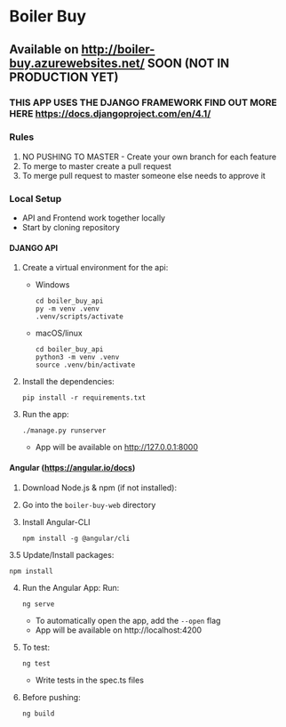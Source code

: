 # Boiler Buy

## Available on http://boiler-buy.azurewebsites.net/ SOON (NOT IN PRODUCTION YET)

### THIS APP USES THE DJANGO FRAMEWORK FIND OUT MORE HERE https://docs.djangoproject.com/en/4.1/

### Rules
1. NO PUSHING TO MASTER - Create your own branch for each feature
2. To merge to master create a pull request
3. To merge pull request to master someone else needs to approve it

### Local Setup
* API and Frontend work together locally
* Start by cloning repository
#### DJANGO API
1. Create a virtual environment for the api:
    * Windows 
        ```
        cd boiler_buy_api
        py -m venv .venv
        .venv/scripts/activate
        ```

    * macOS/linux 
        ```
        cd boiler_buy_api
        python3 -m venv .venv
        source .venv/bin/activate
        ```

2. Install the dependencies:
    ```
    pip install -r requirements.txt
    ```

3. Run the app:
    ```
    ./manage.py runserver
    ```
    * App will be available on http://127.0.0.1:8000

#### Angular (https://angular.io/docs)
1. Download Node.js & npm (if not installed):

2. Go into the ```boiler-buy-web``` directory

3. Install Angular-CLI
    ```
    npm install -g @angular/cli
    ```
    
3.5 Update/Install packages:
   ```
   npm install
   ```

4. Run the Angular App:
    Run:
    ```
    ng serve
    ```
    * To automatically open the app, add the ```--open``` flag
    * App will be available on http://localhost:4200

5. To test:
    ```
    ng test
    ```
    * Write tests in the spec.ts files

5. Before pushing:
    ```
    ng build
    ```
